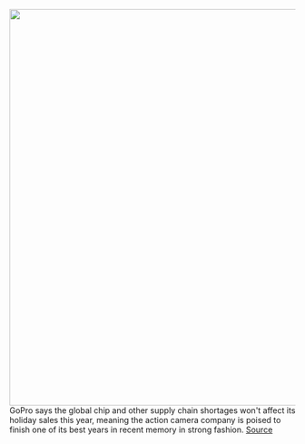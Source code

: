 <img src='https://cdn.vox-cdn.com/thumbor/HaefMVQc4_ge4JRCTpSMAtdq0O4=/0x0:2040x1360/1200x800/filters:focal(857x517:1183x843)/cdn.vox-cdn.com/uploads/chorus_image/image/70095788/bfarsace_210909_4746_0007.0.jpg' width='700px' /><br/>
GoPro says the global chip and other supply chain shortages won't affect its holiday sales this year, meaning the action camera company is poised to finish one of its best years in recent memory in strong fashion.
<a href='https://www.theverge.com/2021/11/4/22764144/gopro-hero10-holiday-chip-shortage-sales-q3-earnings-results'> Source <a/>